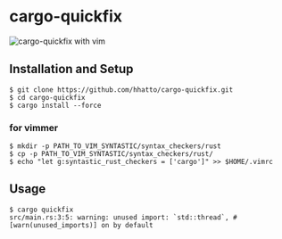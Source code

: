 # cargo-quickfix

![cargo-quickfix with vim](https://dl.dropboxusercontent.com/u/26471561/img/cargo-quickfix.gif "cargo-quickfix with vim")

## Installation and Setup

```
$ git clone https://github.com/hhatto/cargo-quickfix.git
$ cd cargo-quickfix
$ cargo install --force
```

### for vimmer

```
$ mkdir -p PATH_TO_VIM_SYNTASTIC/syntax_checkers/rust
$ cp -p PATH_TO_VIM_SYNTASTIC/syntax_checkers/rust/
$ echo "let g:syntastic_rust_checkers = ['cargo']" >> $HOME/.vimrc
```

## Usage

```
$ cargo quickfix
src/main.rs:3:5: warning: unused import: `std::thread`, #[warn(unused_imports)] on by default
```
